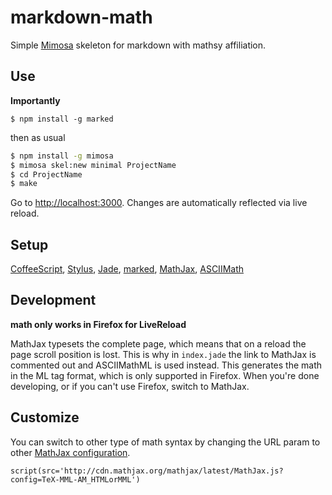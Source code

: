 # markdown-math

Simple [Mimosa](https://github.com/dbashford/mimosa) skeleton for markdown with mathsy affiliation.

## Use

**Importantly**
```
$ npm install -g marked
```

then as usual

```bash
$ npm install -g mimosa
$ mimosa skel:new minimal ProjectName
$ cd ProjectName
$ make
```

Go to [http://localhost:3000](http://localhost:3000). Changes are automatically reflected via live reload.

## Setup

[CoffeeScript](http://http://coffeescript.org/), [Stylus](http://learnboost.github.io/stylus/), [Jade](http://jade-lang.com/), [marked](https://github.com/chjj/marked/), [MathJax](http://www.mathjax.org/), [ASCIIMath](http://www1.chapman.edu/~jipsen/mathml/asciimath.html)

## Development

**math only works in Firefox for LiveReload**

MathJax typesets the complete page, which means that on a reload the page scroll position is lost. This is why in `index.jade` the link to MathJax is commented out and ASCIIMathML is used instead. This generates the math in the ML tag format, which is only supported in Firefox. When you're done developing, or if you can't use Firefox, switch to MathJax.

## Customize

You can switch to other type of math syntax by changing the URL param to other [MathJax configuration](http://docs.mathjax.org/en/latest/config-files.html#common-configurations).

```
script(src='http://cdn.mathjax.org/mathjax/latest/MathJax.js?config=TeX-MML-AM_HTMLorMML')
```
